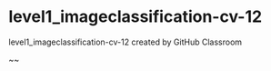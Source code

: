 # level1_imageclassification-cv-12
level1_imageclassification-cv-12 created by GitHub Classroom

~~
